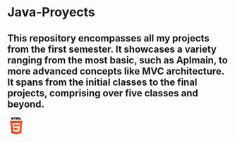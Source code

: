 # Java-Proyects

<h2> This repository encompasses all my projects from the first semester. It showcases a variety ranging from the most basic, such as Aplmain, to more advanced concepts like MVC architecture. It spans from the initial classes to the final projects, comprising over five classes and beyond.</h2>

<a href="https://www.w3.org/html/" target="_blank" rel="noreferrer"> <img src="https://raw.githubusercontent.com/devicons/devicon/master/icons/html5/html5-original-wordmark.svg" alt="html5" width="40" height="40"/> </a> 
